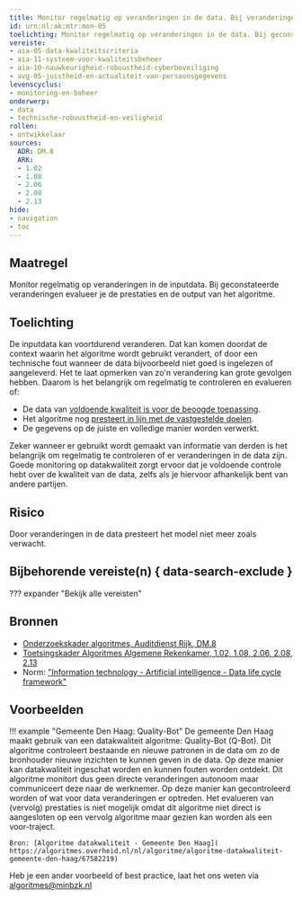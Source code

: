 ```yaml
---
title: Monitor regelmatig op veranderingen in de data. Bij veranderingen evalueer je de prestaties en output van het algoritme.
id: urn:nl:ak:mtr:mon-05
toelichting: Monitor regelmatig op veranderingen in de data. Bij geconstateerde veranderingen evalueer je de prestaties en de output van het algoritme.
vereiste:
- aia-05-data-kwaliteitscriteria
- aia-11-systeem-voor-kwaliteitsbeheer
- aia-10-nauwkeurigheid-robuustheid-cyberbeveiliging
- avg-05-juistheid-en-actualiteit-van-persoonsgegevens
levenscyclus:
- monitoring-en-beheer
onderwerp:
- data
- technische-robuustheid-en-veiligheid
rollen:
- ontwikkelaar
sources:
  ADR: DM.8
  ARK:
  - 1.02
  - 1.08
  - 2.06
  - 2.08
  - 2.13
hide:
- navigation
- toc
---
```


<!-- tags -->

## Maatregel
Monitor regelmatig op veranderingen in de inputdata. Bij geconstateerde veranderingen evalueer je de prestaties en de output van het algoritme.

## Toelichting
De inputdata kan voortdurend veranderen.
Dat kan komen doordat de context waarin het algoritme wordt gebruikt verandert, of door een technische fout wanneer de data bijvoorbeeld niet goed is ingelezen of aangeleverd.
Het te laat opmerken van zo'n verandering kan grote gevolgen hebben.
Daarom is het belangrijk om regelmatig te controleren en evalueren of:

- De data van [voldoende kwaliteit is voor de beoogde toepassing](3-dat-01-datakwaliteit.md).
- Het algoritme nog [presteert in lijn met de vastgestelde doelen](5-ver-01-functioneren-in-lijn-met-doeleinden.md).
- De gegevens op de juiste en volledige manier worden verwerkt.

Zeker wanneer er gebruikt wordt gemaakt van informatie van derden is het belangrijk om regelmatig te controleren of er veranderingen in de data zijn. Goede monitoring op datakwaliteit zorgt ervoor dat je voldoende controle hebt over de kwaliteit van de data, zelfs als je hiervoor afhankelijk bent van andere partijen.

## Risico
Door veranderingen in de data presteert het model niet meer zoals verwacht.

## Bijbehorende vereiste(n) { data-search-exclude }
??? expander "Bekijk alle vereisten"
    <!-- list_vereisten_on_maatregelen_page -->

## Bronnen
- [Onderzoekskader algoritmes, Auditdienst Rijk, DM.8](../hulpmiddelen/onderzoekskader-adr.md)
- [Toetsingskader Algoritmes Algemene Rekenkamer, 1.02, 1.08, 2.06, 2.08, 2.13](https://www.rekenkamer.nl/onderwerpen/algoritmes/documenten/publicaties/2024/05/15/het-toetsingskader-aan-de-slag)
- Norm: ["Information technology - Artificial intelligence - Data life cycle framework"](https://www.nen.nl/nen-en-iso-iec-8183-2024-en-325716)

## Voorbeelden

!!! example "Gemeente Den Haag: Quality-Bot"
	De gemeente Den Haag maakt gebruik van een datakwaliteit algoritme: Quality-Bot (Q-Bot). Dit algoritme controleert bestaande en nieuwe patronen in de data om zo de bronhouder nieuwe inzichten te kunnen geven in de data. Op deze manier kan datakwaliteit ingeschat worden en kunnen fouten worden ontdekt.
	Dit algoritme monitort dus geen directe veranderingen autonoom maar communiceert deze naar de werknemer. Op deze manier kan gecontroleerd worden of wat voor data veranderingen er optreden. Het evalueren van (vervolg) prestaties is niet mogelijk omdat dit algoritme niet direct is aangesloten op een vervolg algoritme maar gezien kan worden als een voor-traject.

	Bron: [Algoritme datakwaliteit - Gemeente Den Haag]( https://algoritmes.overheid.nl/nl/algoritme/algoritme-datakwaliteit-gemeente-den-haag/67582219)

Heb je een ander voorbeeld of best practice, laat het ons weten via [algoritmes@minbzk.nl](mailto:algoritmes@minbzk.nl)  
